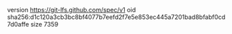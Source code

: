version https://git-lfs.github.com/spec/v1
oid sha256:d1c120a3cb3bc8bf4077b7eefd2f7e5e853ec445a7201bad8bfabf0cd7d0affe
size 7359
